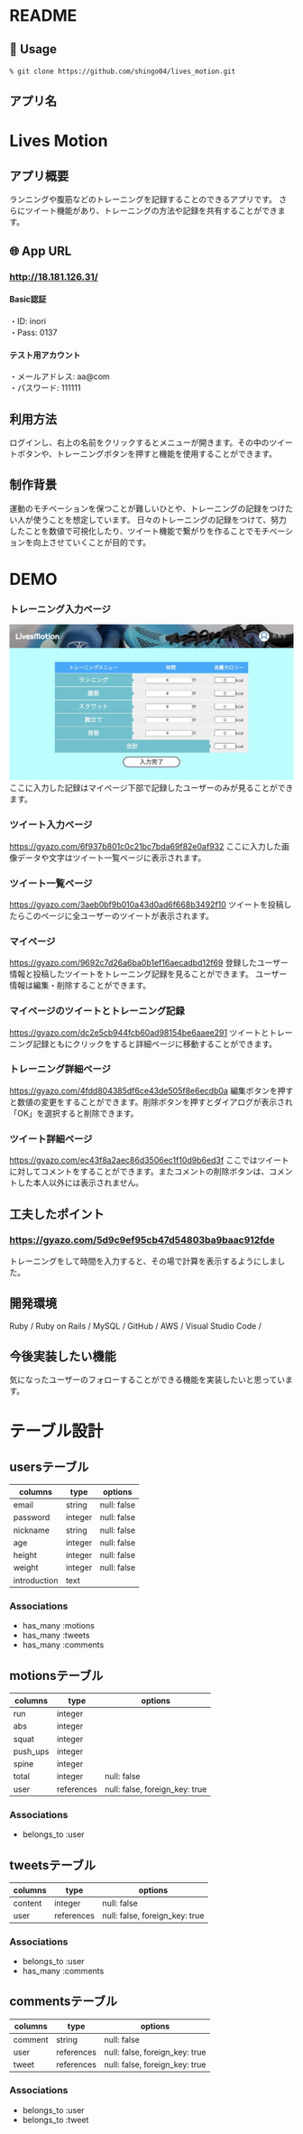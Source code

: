 # README

## 💬 Usage

`% git clone https://github.com/shingo04/lives_motion.git`

## アプリ名
# Lives Motion

## アプリ概要
ランニングや腹筋などのトレーニングを記録することのできるアプリです。
さらにツイート機能があり、トレーニングの方法や記録を共有することができます。

## 🌐 App URL

### http://18.181.126.31/

#### Basic認証
・ID: inori  
・Pass: 0137

#### テスト用アカウント
・メールアドレス: aa@com  
・パスワード: 111111

## 利用方法
ログインし、右上の名前をクリックするとメニューが開きます。その中のツイートボタンや、トレーニングボタンを押すと機能を使用することができます。

## 制作背景
運動のモチベーションを保つことが難しいひとや、トレーニングの記録をつけたい人が使うことを想定しています。
日々のトレーニングの記録をつけて、努力したことを数値で可視化したり、ツイート機能で繋がりを作ることでモチベーションを向上させていくことが目的です。

# DEMO
### トレーニング入力ページ
![トレーニング入力](motion-new.jpg)
ここに入力した記録はマイページ下部で記録したユーザーのみが見ることができます。

### ツイート入力ページ
https://gyazo.com/6f937b801c0c21bc7bda69f82e0af932
ここに入力した画像データや文字はツイート一覧ページに表示されます。

### ツイート一覧ページ
https://gyazo.com/3aeb0bf9b010a43d0ad6f668b3492f10
ツイートを投稿したらこのページに全ユーザーのツイートが表示されます。

### マイページ
https://gyazo.com/9692c7d26a6ba0b1ef16aecadbd12f69
登録したユーザー情報と投稿したツイートをトレーニング記録を見ることができます。
ユーザー情報は編集・削除することができます。

### マイページのツイートとトレーニング記録
https://gyazo.com/dc2e5cb944fcb60ad98154be6aaee291
ツイートとトレーニング記録ともにクリックをすると詳細ページに移動することができます。

### トレーニング詳細ページ
https://gyazo.com/4fdd804385df6ce43de505f8e6ecdb0a
編集ボタンを押すと数値の変更をすることができます。削除ボタンを押すとダイアログが表示され「OK」を選択すると削除できます。

### ツイート詳細ページ
https://gyazo.com/ec43f8a2aec86d3506ec1f10d9b6ed3f
ここではツイートに対してコメントをすることができます。またコメントの削除ボタンは、コメントした本人以外には表示されません。

## 工夫したポイント
### https://gyazo.com/5d9c9ef95cb47d54803ba9baac912fde
トレーニングをして時間を入力すると、その場で計算を表示するようにしました。

## 開発環境
Ruby / Ruby on Rails / MySQL / GitHub / AWS / Visual Studio Code /

## 今後実装したい機能
気になったユーザーのフォローすることができる機能を実装したいと思っています。

# テーブル設計

## usersテーブル

| columns      | type    | options     |
| ------------ | ------- | ----------- |
| email        | string  | null: false |
| password     | integer | null: false |
| nickname     | string  | null: false |
| age          | integer | null: false |
| height       | integer | null: false |
| weight       | integer | null: false |
| introduction | text    |             |

### Associations
- has_many :motions
- has_many :tweets
- has_many :comments

## motionsテーブル

| columns  | type       | options                        |
| -------- | ---------- | ------------------------------ |
| run      | integer    |                                |
| abs      | integer    |                                |
| squat    | integer    |                                |
| push_ups | integer    |                                |
| spine    | integer    |                                |
| total    | integer    | null: false                    |
| user     | references | null: false, foreign_key: true |

### Associations
- belongs_to :user

## tweetsテーブル

| columns | type       | options                        |
| ------- | ---------- | ------------------------------ |
| content | integer    | null: false                    |
| user    | references | null: false, foreign_key: true |


### Associations
- belongs_to :user
- has_many   :comments

## commentsテーブル

| columns | type       | options                        |
| ------- | ---------- | ------------------------------ |
| comment | string     | null: false                    |
| user    | references | null: false, foreign_key: true |
| tweet   | references | null: false, foreign_key: true |

### Associations
- belongs_to :user
- belongs_to :tweet
